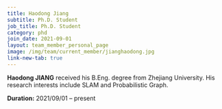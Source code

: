 ```yaml
---
title: Haodong Jiang
subtitle: Ph.D. Student
job_title: Ph.D. Student
category: phd
join_date: 2021-09-01
layout: team_member_personal_page
image: /img/team/current_member/jianghaodong.jpg
link-new-tab: true
---
```


**Haodong JIANG** received his B.Eng. degree from Zhejiang University. His research interests include SLAM and Probabilistic Graph.

**Duration:** 2021/09/01 – present